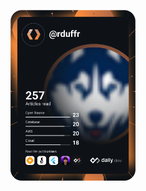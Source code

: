 <a href="https://app.daily.dev/rduffr"><img src="https://github.com/rduffr/rduffr/blob/master/devcard.svg" width="200" alt="Richard Duffy's Dev Card"/></a>
